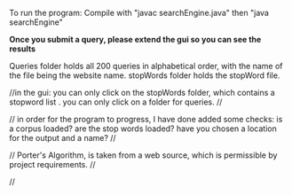 To run the program:
Compile with "javac searchEngine.java" 
then "java searchEngine"


**Once you submit a query, please extend the gui so you can see the results**

Queries folder holds all 200 queries in alphabetical order, with the name of the file being the website name. 
stopWords folder holds the stopWord file.

//in the gui:
you can only click on the stopWords folder, which contains a stopword list .
you can only click on a folder for queries.
//


//
in order for the program to progress, I have done added some checks:
is a corpus loaded?
are the stop words loaded?
have you chosen a location for the output and a name? 
//

//
Porter's Algorithm, is taken from a web source, which is permissible by project requirements.
//


//
